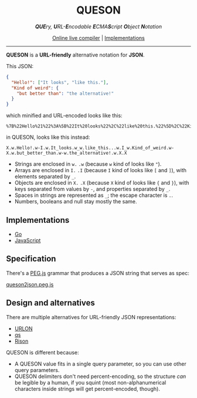 <h1 align="center">QUESON</h1>
<p align="center"><em><strong>QUE</strong>ry, <strong>U</strong>RL-<strong>E</strong>ncodable <strong>E</strong>CMA<strong>S</strong>cript <strong>O</strong>bject <strong>N</strong>otation</em></p>

<p align="center"><a href="https://tcard.github.io/queson/live">Online live compiler</a> | <a href="#implementations">Implementations</a></p>

<hr>

**QUESON** is a **URL-friendly** alternative notation for **JSON**.

This JSON:

```json
{
  "Hello!": ["It looks", "like this."],
  "Kind of weird": {
    "but better than": "the alternative!"  
  }
}
```

which minified and URL-encoded looks like this:

```
%7B%22Hello%21%22%3A%5B%22It%20looks%22%2C%22like%20this.%22%5D%2C%22Kind%20of%20weird%22%3A%7B%22but%20better%20than%22%3A%22the%20alternative%21%22%7D%7D
```

in QUESON, looks like this instead:

```
X.w.Hello!.w-I.w.It_looks.w_w.like_this...w.I_w.Kind_of_weird.w-X.w.but_better_than.w-w.the_alternative!.w.X.X
```

* Strings are enclosed in `w.` `.w`  (because `w` kind of looks like `"`).
* Arrays are enclosed in `I.` `.I` (because `I` kind of looks like `[` and `]`), with elements separated by `_`.
* Objects are enclosed in `X.` `.X` (because `X` kind of looks like `{` and `}`), with keys separated from values by `-`, and properties separated by `_`.
* Spaces in strings are represented as `_`; the escape character is `.`.
* Numbers, booleans and null stay mostly the same.

## Implementations

* [Go](https://github.com/tcard/queson-go)
* [JavaScript](https://github.com/tcard/queson-js)

## Specification

There's a [PEG.js](https://pegjs.org/) grammar that produces a JSON string that serves as spec:

[queson2json.peg.js](https://github.com/tcard/queson-js/blob/main/queson2json.pegjs)

## Design and alternatives

There are multiple alternatives for URL-friendly JSON representations:

* [URLON](https://github.com/cerebral/urlon)
* [qs](https://www.npmjs.com/package/qs)
* [Rison](https://rison.io/)

QUESON is different because:

* A QUESON value fits in a single query parameter, so you can use other query parameters.
* QUESON delimiters don't need percent-encoding, so the structure _can_ be legible by a human, if you squint (most non-alphanumerical characters inside strings will get percent-encoded, though). 
